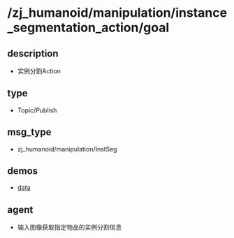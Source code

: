 ﻿# /zj_humanoid/manipulation/instance_segmentation_action/goal

## description
- 实例分割Action

## type
- Topic/Publish

## msg_type
- zj_humanoid/manipulation/InstSeg

## demos
- [data](./data.yaml)

## agent
- 输入图像获取指定物品的实例分割信息

